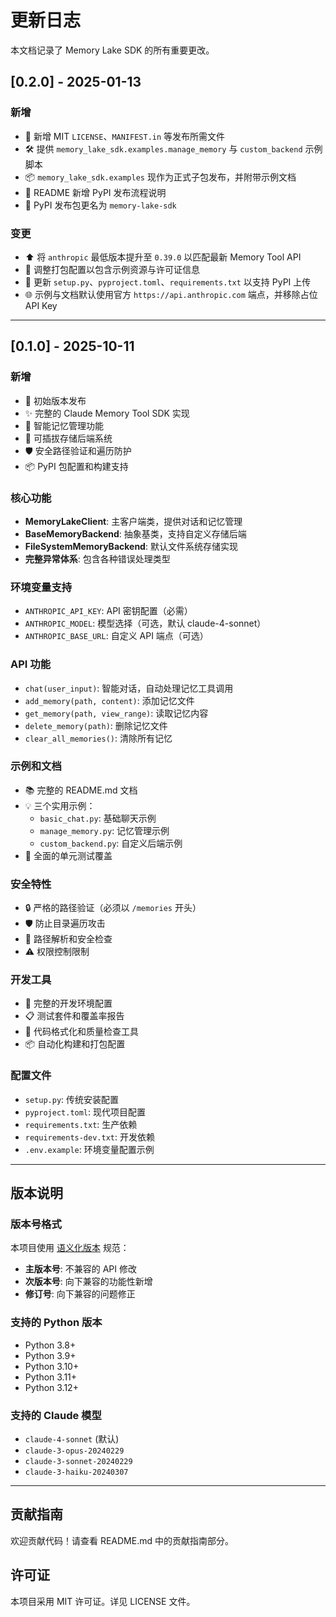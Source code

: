 # 更新日志

本文档记录了 Memory Lake SDK 的所有重要更改。

## [0.2.0] - 2025-01-13

### 新增
- 📄 新增 MIT `LICENSE`、`MANIFEST.in` 等发布所需文件
- 🛠️ 提供 `memory_lake_sdk.examples.manage_memory` 与 `custom_backend` 示例脚本
- 📦 `memory_lake_sdk.examples` 现作为正式子包发布，并附带示例文档
- 🧰 README 新增 PyPI 发布流程说明
- 🔁 PyPI 发布包更名为 `memory-lake-sdk`

### 变更
- ⬆️ 将 `anthropic` 最低版本提升至 `0.39.0` 以匹配最新 Memory Tool API
- 🔧 调整打包配置以包含示例资源与许可证信息
- 📝 更新 `setup.py`、`pyproject.toml`、`requirements.txt` 以支持 PyPI 上传
- 🌐 示例与文档默认使用官方 `https://api.anthropic.com` 端点，并移除占位 API Key

---

## [0.1.0] - 2025-10-11

### 新增
- 🎉 初始版本发布
- ✨ 完整的 Claude Memory Tool SDK 实现
- 🧠 智能记忆管理功能
- 🔌 可插拔存储后端系统
- 🛡️ 安全路径验证和遍历防护
- 📦 PyPI 包配置和构建支持

### 核心功能
- **MemoryLakeClient**: 主客户端类，提供对话和记忆管理
- **BaseMemoryBackend**: 抽象基类，支持自定义存储后端
- **FileSystemMemoryBackend**: 默认文件系统存储实现
- **完整异常体系**: 包含各种错误处理类型

### 环境变量支持
- `ANTHROPIC_API_KEY`: API 密钥配置（必需）
- `ANTHROPIC_MODEL`: 模型选择（可选，默认 claude-4-sonnet）
- `ANTHROPIC_BASE_URL`: 自定义 API 端点（可选）

### API 功能
- `chat(user_input)`: 智能对话，自动处理记忆工具调用
- `add_memory(path, content)`: 添加记忆文件
- `get_memory(path, view_range)`: 读取记忆内容
- `delete_memory(path)`: 删除记忆文件
- `clear_all_memories()`: 清除所有记忆

### 示例和文档
- 📚 完整的 README.md 文档
- 💡 三个实用示例：
  - `basic_chat.py`: 基础聊天示例
  - `manage_memory.py`: 记忆管理示例
  - `custom_backend.py`: 自定义后端示例
- 🧪 全面的单元测试覆盖

### 安全特性
- 🔒 严格的路径验证（必须以 `/memories` 开头）
- 🛡️ 防止目录遍历攻击
- 📁 路径解析和安全检查
- ⚠️ 权限控制限制

### 开发工具
- 🔧 完整的开发环境配置
- 📋 测试套件和覆盖率报告
- 🎨 代码格式化和质量检查工具
- 📦 自动化构建和打包配置

### 配置文件
- `setup.py`: 传统安装配置
- `pyproject.toml`: 现代项目配置
- `requirements.txt`: 生产依赖
- `requirements-dev.txt`: 开发依赖
- `.env.example`: 环境变量配置示例

---

## 版本说明

### 版本号格式
本项目使用 [语义化版本](https://semver.org/lang/zh-CN/) 规范：

- **主版本号**: 不兼容的 API 修改
- **次版本号**: 向下兼容的功能性新增
- **修订号**: 向下兼容的问题修正

### 支持的 Python 版本
- Python 3.8+
- Python 3.9+
- Python 3.10+
- Python 3.11+
- Python 3.12+

### 支持的 Claude 模型
- `claude-4-sonnet` (默认)
- `claude-3-opus-20240229`
- `claude-3-sonnet-20240229`
- `claude-3-haiku-20240307`

---

## 贡献指南

欢迎贡献代码！请查看 README.md 中的贡献指南部分。

## 许可证

本项目采用 MIT 许可证。详见 LICENSE 文件。
